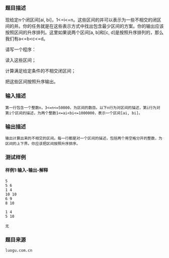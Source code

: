 ### 题目描述

现给定n个闭区间[ai, bi]，1<=i<=n。这些区间的并可以表示为一些不相交的闭区间的并。你的任务就是在这些表示方式中找出包含最少区间的方案。你的输出应该按照区间的升序排列。这里如果说两个区间[a, b]和[c, d]是按照升序排列的，那么我们有a<=b<c<=d。

请写一个程序：

读入这些区间；

计算满足给定条件的不相交闭区间；

把这些区间按照升序输出。

### 输入描述

```
第一行包含一个整数n，3<=n<=50000，为区间的数目。以下n行为对区间的描述，第i行为对第i个区间的描述，为两个整数1<=ai<bi<=1000000，表示一个区间[ai, bi]。
```
### 输出描述

```
输出计算出来的不相交的区间。每一行都是对一个区间的描述，包括两个用空格分开的整数，为区间的上下界。你应该把区间按照升序排序。
```

### 测试样例
#### 样例1:输入-输出-解释

```
5
5 6
1 4
10 10
6 9
8 10
```
```
1 4
5 10
```
```
无
```

### 题目来源  
`luogu.com.cn`